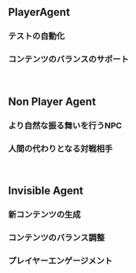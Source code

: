 #


## PlayerAgent

### テストの自動化

### コンテンツのバランスのサポート

<br>

## Non Player Agent

### より自然な振る舞いを行うNPC


### 人間の代わりとなる対戦相手


<br>


## Invisible Agent

### 新コンテンツの生成


### コンテンツのバランス調整


### プレイヤーエンゲージメント

